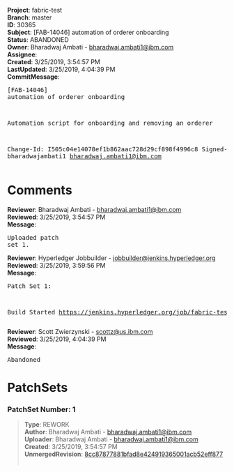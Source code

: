 <strong>Project</strong>: fabric-test<br><strong>Branch</strong>: master<br><strong>ID</strong>: 30365<br><strong>Subject</strong>: [FAB-14046] automation of orderer onboarding<br><strong>Status</strong>: ABANDONED<br><strong>Owner</strong>: Bharadwaj Ambati - bharadwaj.ambati1@ibm.com<br><strong>Assignee</strong>:<br><strong>Created</strong>: 3/25/2019, 3:54:57 PM<br><strong>LastUpdated</strong>: 3/25/2019, 4:04:39 PM<br><strong>CommitMessage</strong>:<br><pre>[FAB-14046] automation of orderer onboarding

 Automation script for onboarding and removing an orderer

Change-Id: I505c04e14078ef1b862aac728d29cf898f4996c8
Signed-off-by: bharadwajambati1 <bharadwaj.ambati1@ibm.com>
</pre><h1>Comments</h1><strong>Reviewer</strong>: Bharadwaj Ambati - bharadwaj.ambati1@ibm.com<br><strong>Reviewed</strong>: 3/25/2019, 3:54:57 PM<br><strong>Message</strong>: <pre>Uploaded patch set 1.</pre><strong>Reviewer</strong>: Hyperledger Jobbuilder - jobbuilder@jenkins.hyperledger.org<br><strong>Reviewed</strong>: 3/25/2019, 3:59:56 PM<br><strong>Message</strong>: <pre>Patch Set 1:

Build Started https://jenkins.hyperledger.org/job/fabric-test-verify-x86_64/2681/</pre><strong>Reviewer</strong>: Scott Zwierzynski - scottz@us.ibm.com<br><strong>Reviewed</strong>: 3/25/2019, 4:04:39 PM<br><strong>Message</strong>: <pre>Abandoned</pre><h1>PatchSets</h1><h3>PatchSet Number: 1</h3><blockquote><strong>Type</strong>: REWORK<br><strong>Author</strong>: Bharadwaj Ambati - bharadwaj.ambati1@ibm.com<br><strong>Uploader</strong>: Bharadwaj Ambati - bharadwaj.ambati1@ibm.com<br><strong>Created</strong>: 3/25/2019, 3:54:57 PM<br><strong>UnmergedRevision</strong>: [8cc87877881bfad8e424919365001acb52eff877](https://github.com/hyperledger-gerrit-archive/fabric-test/commit/8cc87877881bfad8e424919365001acb52eff877)<br><br></blockquote>